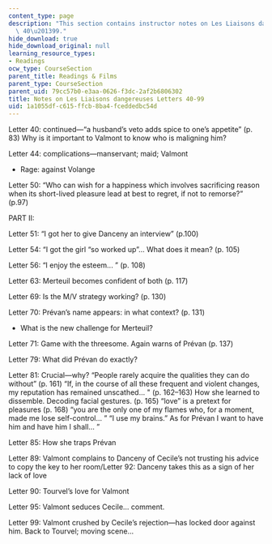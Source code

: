 ```yaml
---
content_type: page
description: "This section contains instructor notes on Les Liaisons dangereuses Letters\
  \ 40\u201399."
hide_download: true
hide_download_original: null
learning_resource_types:
- Readings
ocw_type: CourseSection
parent_title: Readings & Films
parent_type: CourseSection
parent_uid: 79cc57b0-e3aa-0626-f3dc-2af2b6806302
title: Notes on Les Liaisons dangereuses Letters 40-99
uid: 1a1055df-c615-ffcb-8ba4-fceddedbc54d
---
```


Letter 40: continued—“a husband’s veto adds spice to one’s appetite” (p. 83) Why is it important to Valmont to know who is maligning him?

Letter 44: complications—manservant; maid; Valmont

*   Rage: against Volange

Letter 50: “Who can wish for a happiness which involves sacrificing reason when its short-lived pleasure lead at best to regret, if not to remorse?” (p.97)

PART II:

Letter 51: “I got her to give Danceny an interview” (p.100)

Letter 54: “I got the girl “so worked up”... What does it mean? (p. 105)

Letter 56: “I enjoy the esteem... ” (p. 108)

Letter 63: Merteuil becomes confident of both (p. 117)

Letter 69: Is the M/V strategy working? (p. 130)

Letter 70: Prévan’s name appears: in what context? (p. 131)

*   What is the new challenge for Merteuil?

Letter 71: Game with the threesome. Again warns of Prévan (p. 137)

Letter 79: What did Prévan do exactly?

Letter 81: Crucial—why? “People rarely acquire the qualities they can do without” (p. 161) “If, in the course of all these frequent and violent changes, my reputation has remained unscathed... " (p. 162–163) How she learned to dissemble. Decoding facial gestures. (p. 165) “love” is a pretext for pleasures (p. 168) “you are the only one of my flames who, for a moment, made me lose self-control... ” “I use my brains.” As for Prévan I want to have him and have him I shall... ”

Letter 85: How she traps Prévan

Letter 89: Valmont complains to Danceny of Cecile’s not trusting his advice to copy the key to her room/Letter 92: Danceny takes this as a sign of her lack of love

Letter 90: Tourvel’s love for Valmont

Letter 95: Valmont seduces Cecile... comment.

Letter 99: Valmont crushed by Cecile’s rejection—has locked door against him. Back to Tourvel; moving scene...